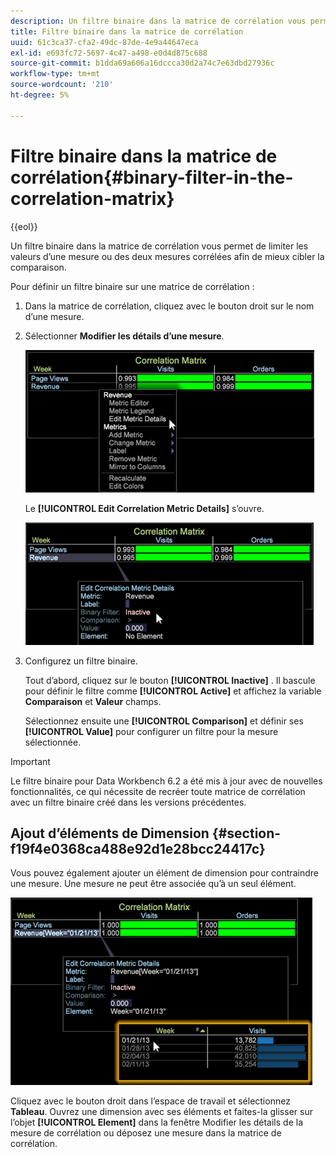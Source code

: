 ```yaml
---
description: Un filtre binaire dans la matrice de corrélation vous permet de limiter les valeurs d’une mesure ou des deux mesures corrélées afin de mieux cibler la comparaison.
title: Filtre binaire dans la matrice de corrélation
uuid: 61c3ca37-cfa2-49dc-87de-4e9a44647eca
exl-id: e693fc72-5697-4c47-a498-e0d4d875c688
source-git-commit: b1dda69a606a16dccca30d2a74c7e63dbd27936c
workflow-type: tm+mt
source-wordcount: '210'
ht-degree: 5%

---
```


# Filtre binaire dans la matrice de corrélation{#binary-filter-in-the-correlation-matrix}

{{eol}}

Un filtre binaire dans la matrice de corrélation vous permet de limiter les valeurs d’une mesure ou des deux mesures corrélées afin de mieux cibler la comparaison.

Pour définir un filtre binaire sur une matrice de corrélation :

1. Dans la matrice de corrélation, cliquez avec le bouton droit sur le nom d’une mesure.
1. Sélectionner **Modifier les détails d’une mesure**.

   ![](assets/correlation_matrix_binary_filter.png)

   Le **[!UICONTROL Edit Correlation Metric Details]** s’ouvre.

   ![](assets/correlation_matrix_metric_details.png)

1. Configurez un filtre binaire.

   Tout d’abord, cliquez sur le bouton **[!UICONTROL Inactive]** . Il bascule pour définir le filtre comme **[!UICONTROL Active]** et affichez la variable **Comparaison** et **Valeur** champs.

   Sélectionnez ensuite une **[!UICONTROL Comparison]** et définir ses **[!UICONTROL Value]** pour configurer un filtre pour la mesure sélectionnée.

>[!IMPORTANT]
>
>Le filtre binaire pour Data Workbench 6.2 a été mis à jour avec de nouvelles fonctionnalités, ce qui nécessite de recréer toute matrice de corrélation avec un filtre binaire créé dans les versions précédentes.

## Ajout d’éléments de Dimension {#section-f19f4e0368ca488e92d1e28bcc24417c}

Vous pouvez également ajouter un élément de dimension pour contraindre une mesure. Une mesure ne peut être associée qu’à un seul élément.

![](assets/correlation_matrix_element.png)

Cliquez avec le bouton droit dans l’espace de travail et sélectionnez **Tableau**. Ouvrez une dimension avec ses éléments et faites-la glisser sur l’objet **[!UICONTROL Element]** dans la fenêtre Modifier les détails de la mesure de corrélation ou déposez une mesure dans la matrice de corrélation.
